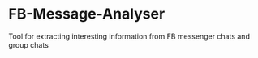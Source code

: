 # FB-Message-Analyser
Tool for extracting interesting information from FB messenger chats and group chats
